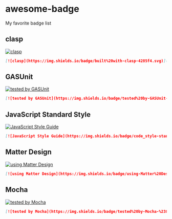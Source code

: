 # awesome-badge
My favorite badge list

## clasp
[![clasp](https://img.shields.io/badge/built%20with-clasp-4285f4.svg)](https://github.com/google/clasp)

```md
[![clasp](https://img.shields.io/badge/built%20with-clasp-4285f4.svg)](https://github.com/google/clasp)
```

## GASUnit
[![tested by GASUnit](https://img.shields.io/badge/tested%20by-GASUnit-%234285F1)](https://github.com/gasunit/GASUnit)

```md
[![tested by GASUnit](https://img.shields.io/badge/tested%20by-GASUnit-%234285F1)](https://github.com/gasunit/GASUnit)
```

## JavaScript Standard Style
[![JavaScript Style Guide](https://img.shields.io/badge/code_style-standard-brightgreen.svg)](https://standardjs.com)

```md
[![JavaScript Style Guide](https://img.shields.io/badge/code_style-standard-brightgreen.svg)](https://standardjs.com)
```

## Matter Design
[![using Matter Design](https://img.shields.io/badge/using-Matter%20Design-brightgreen)](https://github.com/munierujp/matter-design)

```md
[![using Matter Design](https://img.shields.io/badge/using-Matter%20Design-brightgreen)](https://github.com/munierujp/matter-design)
```

## Mocha
[![tested by Mocha](https://img.shields.io/badge/tested%20by-Mocha-%238d6748)](https://mochajs.org/)

```md
[![tested by Mocha](https://img.shields.io/badge/tested%20by-Mocha-%238d6748)](https://mochajs.org/)
```
